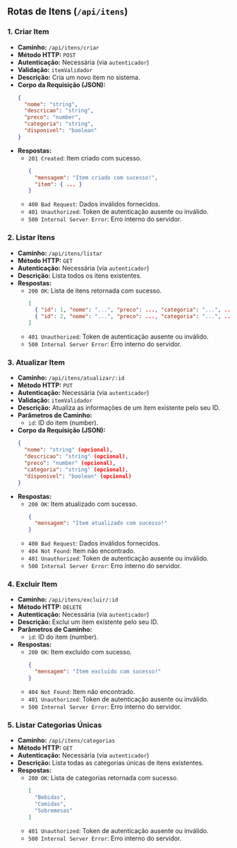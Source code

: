 ## Rotas de Itens (`/api/itens`)

### 1. Criar Item
- **Caminho:** `/api/itens/criar`
- **Método HTTP:** `POST`
- **Autenticação:** Necessária (via `autenticador`)
- **Validação:** `itemValidador`
- **Descrição:** Cria um novo item no sistema.
- **Corpo da Requisição (JSON):**
  ```json
  {
    "nome": "string",
    "descricao": "string",
    "preco": "number",
    "categoria": "string",
    "disponivel": "boolean"
  }
  ```
- **Respostas:**
  - `201 Created`: Item criado com sucesso.
    ```json
    {
      "mensagem": "Item criado com sucesso!",
      "item": { ... }
    }
    ```
  - `400 Bad Request`: Dados inválidos fornecidos.
  - `401 Unauthorized`: Token de autenticação ausente ou inválido.
  - `500 Internal Server Error`: Erro interno do servidor.

### 2. Listar Itens
- **Caminho:** `/api/itens/listar`
- **Método HTTP:** `GET`
- **Autenticação:** Necessária (via `autenticador`)
- **Descrição:** Lista todos os itens existentes.
- **Respostas:**
  - `200 OK`: Lista de itens retornada com sucesso.
    ```json
    [
      { "id": 1, "nome": "...", "preco": ..., "categoria": "...", ... },
      { "id": 2, "nome": "...", "preco": ..., "categoria": "...", ... }
    ]
    ```
  - `401 Unauthorized`: Token de autenticação ausente ou inválido.
  - `500 Internal Server Error`: Erro interno do servidor.

### 3. Atualizar Item
- **Caminho:** `/api/itens/atualizar/:id`
- **Método HTTP:** `PUT`
- **Autenticação:** Necessária (via `autenticador`)
- **Validação:** `itemValidador`
- **Descrição:** Atualiza as informações de um item existente pelo seu ID.
- **Parâmetros de Caminho:**
  - `id`: ID do item (number).
- **Corpo da Requisição (JSON):**
  ```json
  {
    "nome": "string" (opcional),
    "descricao": "string" (opcional),
    "preco": "number" (opcional),
    "categoria": "string" (opcional),
    "disponivel": "boolean" (opcional)
  }
  ```
- **Respostas:**
  - `200 OK`: Item atualizado com sucesso.
    ```json
    {
      "mensagem": "Item atualizado com sucesso!"
    }
    ```
  - `400 Bad Request`: Dados inválidos fornecidos.
  - `404 Not Found`: Item não encontrado.
  - `401 Unauthorized`: Token de autenticação ausente ou inválido.
  - `500 Internal Server Error`: Erro interno do servidor.

### 4. Excluir Item
- **Caminho:** `/api/itens/excluir/:id`
- **Método HTTP:** `DELETE`
- **Autenticação:** Necessária (via `autenticador`)
- **Descrição:** Exclui um item existente pelo seu ID.
- **Parâmetros de Caminho:**
  - `id`: ID do item (number).
- **Respostas:**
  - `200 OK`: Item excluído com sucesso.
    ```json
    {
      "mensagem": "Item excluído com sucesso!"
    }
    ```
  - `404 Not Found`: Item não encontrado.
  - `401 Unauthorized`: Token de autenticação ausente ou inválido.
  - `500 Internal Server Error`: Erro interno do servidor.

### 5. Listar Categorias Únicas
- **Caminho:** `/api/itens/categorias`
- **Método HTTP:** `GET`
- **Autenticação:** Necessária (via `autenticador`)
- **Descrição:** Lista todas as categorias únicas de itens existentes.
- **Respostas:**
  - `200 OK`: Lista de categorias retornada com sucesso.
    ```json
    [
      "Bebidas",
      "Comidas",
      "Sobremesas"
    ]
    ```
  - `401 Unauthorized`: Token de autenticação ausente ou inválido.
  - `500 Internal Server Error`: Erro interno do servidor.